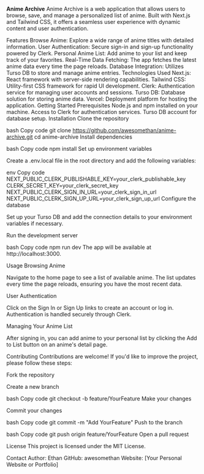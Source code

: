 **Anime Archive**
Anime Archive is a web application that allows users to browse, save, and manage a personalized list of anime. Built with Next.js and Tailwind CSS, it offers a seamless user experience with dynamic content and user authentication.

Features
Browse Anime: Explore a wide range of anime titles with detailed information.
User Authentication: Secure sign-in and sign-up functionality powered by Clerk.
Personal Anime List: Add anime to your list and keep track of your favorites.
Real-Time Data Fetching: The app fetches the latest anime data every time the page reloads.
Database Integration: Utilizes Turso DB to store and manage anime entries.
Technologies Used
Next.js: React framework with server-side rendering capabilities.
Tailwind CSS: Utility-first CSS framework for rapid UI development.
Clerk: Authentication service for managing user accounts and sessions.
Turso DB: Database solution for storing anime data.
Vercel: Deployment platform for hosting the application.
Getting Started
Prerequisites
Node.js and npm installed on your machine.
Access to Clerk for authentication services.
Turso DB account for database setup.
Installation
Clone the repository

bash
Copy code
git clone https://github.com/awesomethan/anime-archive.git
cd anime-archive
Install dependencies

bash
Copy code
npm install
Set up environment variables

Create a .env.local file in the root directory and add the following variables:

env
Copy code
NEXT_PUBLIC_CLERK_PUBLISHABLE_KEY=your_clerk_publishable_key
CLERK_SECRET_KEY=your_clerk_secret_key
NEXT_PUBLIC_CLERK_SIGN_IN_URL=your_clerk_sign_in_url
NEXT_PUBLIC_CLERK_SIGN_UP_URL=your_clerk_sign_up_url
Configure the database

Set up your Turso DB and add the connection details to your environment variables if necessary.

Run the development server

bash
Copy code
npm run dev
The app will be available at http://localhost:3000.

Usage
Browsing Anime

Navigate to the home page to see a list of available anime. The list updates every time the page reloads, ensuring you have the most recent data.

User Authentication

Click on the Sign In or Sign Up links to create an account or log in. Authentication is handled securely through Clerk.

Managing Your Anime List

After signing in, you can add anime to your personal list by clicking the Add to List button on an anime's detail page.

Contributing
Contributions are welcome! If you'd like to improve the project, please follow these steps:

Fork the repository

Create a new branch

bash
Copy code
git checkout -b feature/YourFeature
Make your changes

Commit your changes

bash
Copy code
git commit -m "Add YourFeature"
Push to the branch

bash
Copy code
git push origin feature/YourFeature
Open a pull request

License
This project is licensed under the MIT License.

Contact
Author: Ethan
GitHub: awesomethan
Website: [Your Personal Website or Portfolio]
